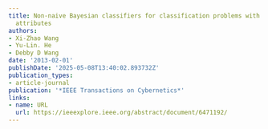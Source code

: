 ```yaml
---
title: Non-naive Bayesian classifiers for classification problems with continuous
  attributes
authors:
- Xi-Zhao Wang
- Yu-Lin. He
- Debby D Wang
date: '2013-02-01'
publishDate: '2025-05-08T13:40:02.893732Z'
publication_types:
- article-journal
publication: '*IEEE Transactions on Cybernetics*'
links:
- name: URL
  url: https://ieeexplore.ieee.org/abstract/document/6471192/
---
```

